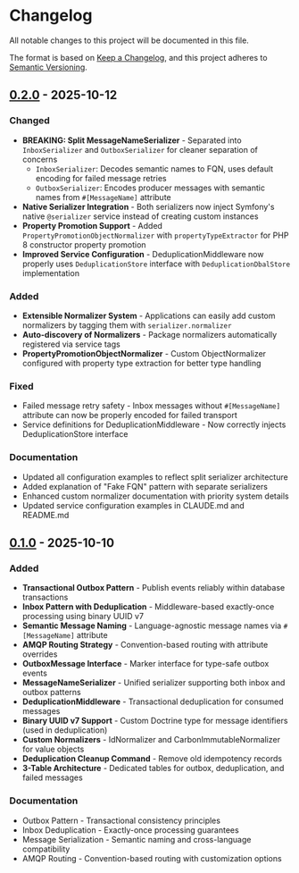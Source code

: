 # Changelog

All notable changes to this project will be documented in this file.

The format is based on [Keep a Changelog](https://keepachangelog.com/en/1.1.0/),
and this project adheres to [Semantic Versioning](https://semver.org/spec/v2.0.0.html).

## [0.2.0] - 2025-10-12

### Changed

- **BREAKING: Split MessageNameSerializer** - Separated into `InboxSerializer` and `OutboxSerializer` for cleaner separation of concerns
  - `InboxSerializer`: Decodes semantic names to FQN, uses default encoding for failed message retries
  - `OutboxSerializer`: Encodes producer messages with semantic names from `#[MessageName]` attribute
- **Native Serializer Integration** - Both serializers now inject Symfony's native `@serializer` service instead of creating custom instances
- **Property Promotion Support** - Added `PropertyPromotionObjectNormalizer` with `propertyTypeExtractor` for PHP 8 constructor property promotion
- **Improved Service Configuration** - DeduplicationMiddleware now properly uses `DeduplicationStore` interface with `DeduplicationDbalStore` implementation

### Added

- **Extensible Normalizer System** - Applications can easily add custom normalizers by tagging them with `serializer.normalizer`
- **Auto-discovery of Normalizers** - Package normalizers automatically registered via service tags
- **PropertyPromotionObjectNormalizer** - Custom ObjectNormalizer configured with property type extraction for better type handling

### Fixed

- Failed message retry safety - Inbox messages without `#[MessageName]` attribute can now be properly encoded for failed transport
- Service definitions for DeduplicationMiddleware - Now correctly injects DeduplicationStore interface

### Documentation

- Updated all configuration examples to reflect split serializer architecture
- Added explanation of "Fake FQN" pattern with separate serializers
- Enhanced custom normalizer documentation with priority system details
- Updated service configuration examples in CLAUDE.md and README.md

## [0.1.0] - 2025-10-10

### Added

- **Transactional Outbox Pattern** - Publish events reliably within database transactions
- **Inbox Pattern with Deduplication** - Middleware-based exactly-once processing using binary UUID v7
- **Semantic Message Naming** - Language-agnostic message names via `#[MessageName]` attribute
- **AMQP Routing Strategy** - Convention-based routing with attribute overrides
- **OutboxMessage Interface** - Marker interface for type-safe outbox events
- **MessageNameSerializer** - Unified serializer supporting both inbox and outbox patterns
- **DeduplicationMiddleware** - Transactional deduplication for consumed messages
- **Binary UUID v7 Support** - Custom Doctrine type for message identifiers (used in deduplication)
- **Custom Normalizers** - IdNormalizer and CarbonImmutableNormalizer for value objects
- **Deduplication Cleanup Command** - Remove old idempotency records
- **3-Table Architecture** - Dedicated tables for outbox, deduplication, and failed messages

### Documentation

- Outbox Pattern - Transactional consistency principles
- Inbox Deduplication - Exactly-once processing guarantees
- Message Serialization - Semantic naming and cross-language compatibility
- AMQP Routing - Convention-based routing with customization options

[0.2.0]: https://github.com/freyr/message-broker/releases/tag/0.2.0
[0.1.0]: https://github.com/freyr/message-broker/releases/tag/0.1.0
